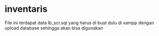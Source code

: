 # inventaris

File ini terdapat data lb_scr.sql yang harus di buat dulu di xampp dengan upload database sehingga akan bisa digunakan 
